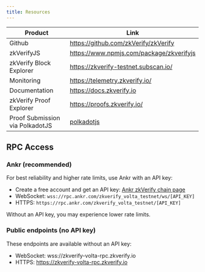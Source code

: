 ```yaml
---
title: Resources
---
```


| Product                                                     | Link                                                                                                                                                                                                             |
| ----------------------------------------------------------- | ---------------------------------------------------------------------------------------------------------------------------------------------------------------------------------------------------------------- |
| Github                                                      | https://github.com/zkVerify/zkVerify                                                                                                                                                                             |
| zkVerifyJS                                                  | https://www.npmjs.com/package/zkverifyjs                                                                                                                                                                         |
| zkVerify Block Explorer                                     | https://zkverify-testnet.subscan.io/                                                                                                                                                                             |
| Monitoring                                                  | https://telemetry.zkverify.io/                                                                                                                                                                                   |
| Documentation                                               | https://docs.zkverify.io                                                                                                                                                                                         |
| zkVerify Proof Explorer                                     | https://proofs.zkverify.io/                                                                                                                                                                                      |
| Proof Submission via PolkadotJS                             | [polkadotjs](https://polkadot.js.org/apps/?rpc=wss%3A%2F%2Fzkverify-volta-rpc.zkverify.io%2Fwss#/explorer)                                                                                                              |

## RPC Access

### Ankr (recommended)

For best reliability and higher rate limits, use Ankr with an API key:

- Create a free account and get an API key: [Ankr zkVerify chain page](https://www.ankr.com/web3-api/chains-list/zkverify/)
- WebSocket: `wss://rpc.ankr.com/zkverify_volta_testnet/ws/[API_KEY]`
- HTTPS: `https://rpc.ankr.com/zkverify_volta_testnet/[API_KEY]`

Without an API key, you may experience lower rate limits.

### Public endpoints (no API key)

These endpoints are available without an API key:

- WebSocket: wss://zkverify-volta-rpc.zkverify.io
- HTTPS: https://zkverify-volta-rpc.zkverify.io
